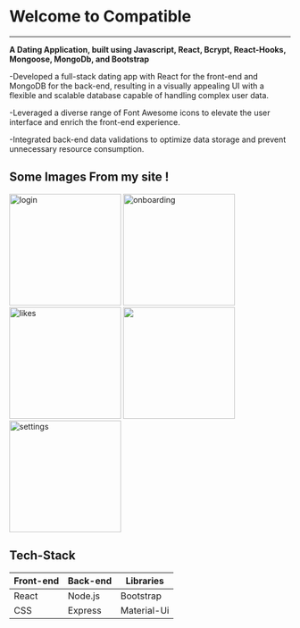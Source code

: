 <div>
  <h1>Welcome to Compatible</h1>
  <hr />
  <p>
  <strong>
     A Dating Application, built using Javascript, React, Bcrypt, React-Hooks, Mongoose, MongoDb, and Bootstrap
  </strong>

-Developed a full-stack dating app with React for the front-end and MongoDB for the back-end, resulting in a visually appealing UI with a flexible and scalable database capable of handling complex user data.

-Leveraged a diverse range of Font Awesome icons to elevate the user interface and enrich the front-end experience.

-Integrated back-end data validations to optimize data storage and prevent unnecessary resource consumption.

  </p>
  <div>
    <h2>Some Images From my site !</h2>
    <div>
      <img style="width: 200px;" src="https://media.licdn.com/dms/image/C562DAQGjhcJTSUUkHw/profile-treasury-image-shrink_1920_1920/0/1678327938652?e=1680141600&v=beta&t=InnjeYD_BhTJ1INPs2Z9twobUirKc-lYOjl9VEVuW-0" alt="login"/>
            <img style="width: 200px;" src="https://media.licdn.com/dms/image/C562DAQF3bRwYHeySKQ/profile-treasury-image-shrink_1920_1920/0/1679940509399?e=1680548400&v=beta&t=GR8wKot7_7Xi0Qj2DpanAzsoLrhKW_JrtGMMokOq1Dw" alt="onboarding"/>
      <img style="width: 200px;" src="https://media.licdn.com/dms/image/C562DAQGV50dC5-LB3Q/profile-treasury-image-shrink_1920_1920/0/1678327915211?e=1680141600&v=beta&t=rtCR5Zm45VGO8XsmEGzslaABlGs_R-Y9USCB-bzQ2dc" alt="likes"/>
      <img style="width: 200px;" src="https://media.licdn.com/dms/image/C562DAQE-fHgusxbfXA/profile-treasury-image-shrink_1920_1920/0/1678327887794?e=1680141600&v=beta&t=ClXJf9G6z8ahg0HbkRndXMyKbZBrrzWumePu4bjUlLM" alt=""matches/>
      <img style="width: 200px;" src="https://media.licdn.com/dms/image/C562DAQE4gFo9YEtFow/profile-treasury-image-shrink_1920_1920/0/1678327864669?e=1680141600&v=beta&t=rwbjUx4sQb0xwZ-9EKRKk8SLmewwdX-RP0Tm3oZEWyo" alt="settings"/>
    </div>
    <h2>Tech-Stack</h2>
    <div>
      <table>
        <thead>
          <tr>
            <th>
              Front-end
            </th>
            <th>
              Back-end
            </th>
            <th>
              Libraries
            </th>
          </tr>
        </thead>
        <tbody>
          <tr>
            <td>
            React
            </td>
            <td>
            Node.js
            </td>
            <td>
            Bootstrap
            </td>
          </tr>
          <tr>
            <td>
            CSS
            </td>
            <td>
            Express
            </td>
            <td>
            Material-Ui
            </td>
          </tr>
        </tbody>
      </table
    </div>
   </div>
</div>
